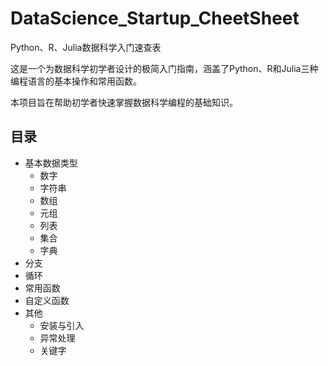 # DataScience_Startup_CheetSheet
Python、R、Julia数据科学入门速查表

这是一个为数据科学初学者设计的极简入门指南，涵盖了Python、R和Julia三种编程语言的基本操作和常用函数。

本项目旨在帮助初学者快速掌握数据科学编程的基础知识。

## 目录

- 基本数据类型
  - 数字
  - 字符串
  - 数组
  - 元组
  - 列表
  - 集合
  - 字典
- 分支
- 循环
- 常用函数
- 自定义函数
- 其他
  - 安装与引入
  - 异常处理
  - 关键字